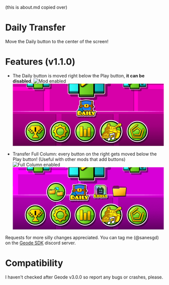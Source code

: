 (this is about.md copied over)

# Daily Transfer

Move the Daily button to the center of the screen!

# Features (v1.1.0)

- The Daily button is moved right below the Play button, **it can be disabled**.
![Mod enabled](sanes.daily-transfer/0.png)
![<image>](https://github.com/GDSaneS/Daily-Transfer/blob/main/images/daily-transfer-0.png?raw=true)

- Transfer Full Column: every button on the right gets moved below the Play button! (Useful with other mods that add buttons)
![Full Column enabled](sanes.daily-transfer/1.png)
![<image>](https://github.com/GDSaneS/Daily-Transfer/blob/main/images/daily-transfer-1.png?raw=true)

Requests for more silly changes appreciated.
You can tag me (@sanesgd) on the [Geode SDK](https://discord.com/invite/9e43WMKzhp) discord server.

# Compatibility

I haven't checked after Geode v3.0.0 so report any bugs or crashes, please.